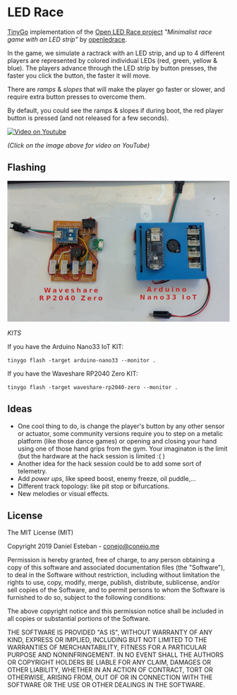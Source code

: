 # LED Race

[TinyGo](https://tinygo.org/) implementation of the [Open LED Race project](https://openledrace.net/) _"Minimalist race game with an LED strip"_ by [openledrace](https://x.com/openledrace).


In the game, we simulate a ractrack with an LED strip, and up to 4 different players are represented by colored individual LEDs (red, green, yellow & blue). The players advance through the LED strip by button presses, the faster you click the button, the faster it will move.

There are _ramps_ & _slopes_ that will make the player go faster or slower, and require extra button presses to overcome them.

By default, you could see the ramps & slopes if during boot, the red player button is pressed (and not released for a few seconds).


[![Video on Youtube](http://img.youtube.com/vi/bXJm5zj4HV4/0.jpg)](http://www.youtube.com/watch?v=bXJm5zj4HV4)

_(Click on the image above for video on YouTube)_


## Flashing

![KITS](kits.jpg)

*KITS*




If you have the Arduino Nano33 IoT KIT:
```ssh
tinygo flash -target arduino-nano33 --monitor .
```

If you have the Waveshare RP2040 Zero KIT:
```ssh
tinygo flash -target waveshare-rp2040-zero --monitor .
```

## Ideas
- One cool thing to do, is change the player's button by any other sensor or actuator, some community versions require you to step on a metalic platform (like those dance games) or opening and closing your hand using one of those hand grips from the gym. Your imaginaton is the limit (but the hardware at the hack session is limited :( )
- Another idea for the hack session could be to add some sort of telemetry.
- Add _power ups_, like speed boost, enemy freeze, oil puddle,...  
- Different track topology: like pit stop or bifurcations.
- New melodies or visual effects.

## License

The MIT License (MIT)

Copyright 2019 Daniel Esteban - conejo@conejo.me

Permission is hereby granted, free of charge, to any person obtaining a copy of this software and associated documentation files (the "Software"), to deal in the Software without restriction, including without limitation the rights to use, copy, modify, merge, publish, distribute, sublicense, and/or sell copies of the Software, and to permit persons to whom the Software is furnished to do so, subject to the following conditions:

The above copyright notice and this permission notice shall be included in all copies or substantial portions of the Software.

THE SOFTWARE IS PROVIDED "AS IS", WITHOUT WARRANTY OF ANY KIND, EXPRESS OR IMPLIED, INCLUDING BUT NOT LIMITED TO THE WARRANTIES OF MERCHANTABILITY, FITNESS FOR A PARTICULAR PURPOSE AND NONINFRINGEMENT. IN NO EVENT SHALL THE AUTHORS OR COPYRIGHT HOLDERS BE LIABLE FOR ANY CLAIM, DAMAGES OR OTHER LIABILITY, WHETHER IN AN ACTION OF CONTRACT, TORT OR OTHERWISE, ARISING FROM, OUT OF OR IN CONNECTION WITH THE SOFTWARE OR THE USE OR OTHER DEALINGS IN THE SOFTWARE.


